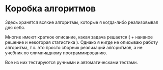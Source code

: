 # Коробка алгоритмов
Здесь хранятся всякие алгоритмы, которые я когда-либо реализовывал для себя.

Многие имеют краткое описание, какая задача решается ( + наивное решение и некоторая статистика ). Однако я нигде не описываю работу алгоритма, т.к. это просто сборник реализаций алгоритмов, а не учебник по олимпиадному программированию.

Все из них тестируются ручными и автоматическами тестами.